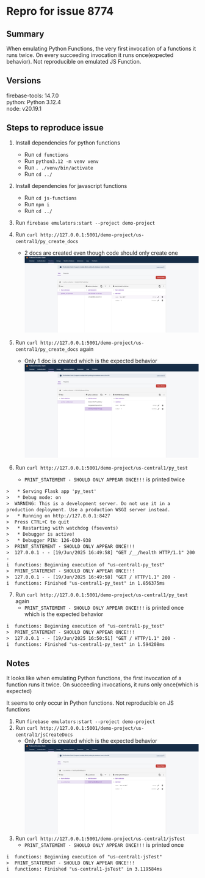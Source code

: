 # Repro for issue 8774

## Summary

When emulating Python Functions, the very first invocation of a functions it runs twice. On every succeeding invocation it runs once(expected behavior).
Not reproducible on emulated JS Function.

## Versions

firebase-tools: 14.7.0<br>
python: Python 3.12.4<br>
node: v20.19.1

## Steps to reproduce issue

1. Install dependencies for python functions
   - Run `cd functions`
   - Run `python3.12 -m venv venv`
   - Run `. ./venv/bin/activate`
   - Run `cd ../`
2. Install dependencies for javascript functions

   - Run `cd js-functions`
   - Run `npm i`
   - Run `cd ../`

3. Run `firebase emulators:start --project demo-project`
4. Run `curl http://127.0.0.1:5001/demo-project/us-central1/py_create_docs`
   - 2 docs are created even though code should only create one
     <img src="./images/py_create_docs_2x_docs.png">
5. Run `curl http://127.0.0.1:5001/demo-project/us-central1/py_create_docs` again
   - Only 1 doc is created which is the expected behavior
     <img src="./images/py_create_docs_1x_docs.png">
6. Run `curl http://127.0.0.1:5001/demo-project/us-central1/py_test`
   - `PRINT_STATEMENT - SHOULD ONLY APPEAR ONCE!!!` is printed twice

```
>   * Serving Flask app 'py_test'
>   * Debug mode: on
>  WARNING: This is a development server. Do not use it in a production deployment. Use a production WSGI server instead.
>   * Running on http://127.0.0.1:8427
>  Press CTRL+C to quit
>   * Restarting with watchdog (fsevents)
>   * Debugger is active!
>   * Debugger PIN: 126-030-938
>  PRINT_STATEMENT - SHOULD ONLY APPEAR ONCE!!!
>  127.0.0.1 - - [19/Jun/2025 16:49:58] "GET /__/health HTTP/1.1" 200 -
i  functions: Beginning execution of "us-central1-py_test"
>  PRINT_STATEMENT - SHOULD ONLY APPEAR ONCE!!!
>  127.0.0.1 - - [19/Jun/2025 16:49:58] "GET / HTTP/1.1" 200 -
i  functions: Finished "us-central1-py_test" in 1.856375ms
```

7. Run `curl http://127.0.0.1:5001/demo-project/us-central1/py_test` again
   - `PRINT_STATEMENT - SHOULD ONLY APPEAR ONCE!!!` is printed once which is the expected behavior

```
i  functions: Beginning execution of "us-central1-py_test"
>  PRINT_STATEMENT - SHOULD ONLY APPEAR ONCE!!!
>  127.0.0.1 - - [19/Jun/2025 16:50:51] "GET / HTTP/1.1" 200 -
i  functions: Finished "us-central1-py_test" in 1.594208ms
```

## Notes

It looks like when emulating Python functions, the first invocation of a function runs it twice. On succeeding invocations, it runs only once(which is expected)

It seems to only occur in Python functions. Not reproducible on JS functions

1. Run `firebase emulators:start --project demo-project`
2. Run `curl http://127.0.0.1:5001/demo-project/us-central1/jsCreateDocs`
   - Only 1 doc is created which is the expected behavior
     <img src="./images/js_create_docs_1x_docs.png">
3. Run `curl http://127.0.0.1:5001/demo-project/us-central1/jsTest`
   - `PRINT_STATEMENT - SHOULD ONLY APPEAR ONCE!!!` is printed once

```
i  functions: Beginning execution of "us-central1-jsTest"
>  PRINT_STATEMENT - SHOULD ONLY APPEAR ONCE!!!
i  functions: Finished "us-central1-jsTest" in 3.119584ms
```
